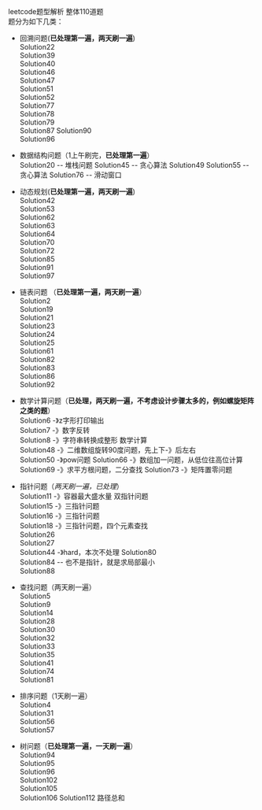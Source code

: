 leetcode题型解析 整体110道题  
题分为如下几类：  

- 回溯问题(**已处理第一遍，两天刷一遍**)  
  Solution22  
  Solution39  
  Solution40  
  Solution46  
  Solution47  
  Solution51  
  Solution52  
  Solution77  
  Solution78  
  Solution79  
  Solution87
  Solution90  
  Solution96  
  
- 数据结构问题（1上午刷完，**已处理第一遍**）   
  Solution20 -- 堆栈问题 
  Solution45 -- 贪心算法
  Solution49 
  Solution55 -- 贪心算法
  Solution76 -- 滑动窗口  
  
  
- 动态规划(**已处理第一遍，两天刷一遍**)    
  Solution42  
  Solution53  
  Solution62   
  Solution63  
  Solution64  
  Solution70  
  Solution72  
  Solution85  
  Solution91  
  Solution97    
  
- 链表问题 （**已处理第一遍，两天刷一遍**）   
  Solution2   
  Solution19  
  Solution21   
  Solution23   
  Solution24  
  Solution25  
  Solution61  
  Solution82  
  Solution83  
  Solution86  
  Solution92 
  
- 数学计算问题（**已处理，两天刷一遍，不考虑设计步骤太多的，例如螺旋矩阵之类的题**）   
  Solution6 -》z字形打印输出   
  Solution7 -》数字反转  
  Solution8 -》字符串转换成整形 数学计算   
  Solution48 -》二维数组旋转90度问题，先上下-》后左右   
  Solution50 -》pow问题 
  Solution66 -》数组加一问题，从低位往高位计算  
  Solution69 -》求平方根问题，二分查找
  Solution73 -》矩阵置零问题 
  
- 指针问题（*两天刷一遍，已处理*）  
  Solution11 -》容器最大盛水量 双指针问题  
  Solution15 -》三指针问题   
  Solution16 -》三指针问题    
  Solution18 -》三指针问题，四个元素查找    
  Solution26  
  Solution27  
  Solution44 -》hard，本次不处理 
  Solution80  
  Solution84 -- 也不是指针，就是求局部最小    
  Solution88 

- 查找问题（两天刷一遍）  
  Solution5   
  Solution9   
  Solution14   
  Solution28  
  Solution30    
  Solution32  
  Solution33  
  Solution35  
  Solution41    
  Solution74  
  Solution81            

- 排序问题（1天刷一遍）    
  Solution4     
  Solution31  
  Solution56  
  Solution57  

- 树问题（**已处理第一遍，一天刷一遍**）  
  Solution94  
  Solution95  
  Solution96  
  Solution102  
  Solution105  
  Solution106
  Solution112 路径总和  
 
  
   
  

   